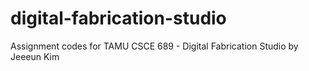 # digital-fabrication-studio
Assignment codes for TAMU CSCE 689 - Digital Fabrication Studio by Jeeeun Kim
